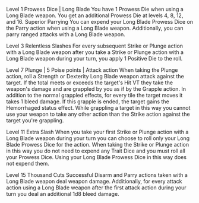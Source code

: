Level 1
Prowess Dice | Long Blade
	You have 1 Prowess Die when using a Long Blade weapon. You get an additional Prowess Die at levels 4, 8, 12, and 16.
Superior Parrying
	You can expend your Long Blade Prowess Dice on the Parry action when using a Long Blade weapon. Additionally, you can parry ranged attacks with a Long Blade weapon.

Level 3
Relentless Slashes
	For every subsequent Strike or Plunge action with a Long Blade weapon after you take a Strike or Plunge action with a Long Blade weapon during your turn, you apply 1 Positive Die to the roll.

Level 7
Plunge | 5 Poise points | Attack action
	When taking the Plunge action, roll a Strength or Dexterity Long Blade weapon attack against the target. If the total meets or exceeds the target's Hit VT they take the weapon's damage and are grappled by you as if by the Grapple action. In addition to the normal grappled effects, for every tile the target moves it takes 1 bleed damage. If this grapple is ended, the target gains the Hemorrhaged status effect. While grappling a target in this way you cannot use your weapon to take any other action than the Strike action against the target you're grappling.

Level 11
Extra Slash
	When you take your first Strike or Plunge action with a Long Blade weapon during your turn you can choose to roll only your Long Blade Prowess Dice for the action. When taking the Strike or Plunge action in this way you do not need to expend any Trait Dice and you must roll all your Prowess Dice. Using your Long Blade Prowess Dice in this way does not expend them.

Level 15
Thousand Cuts
	Successful Disarm and Parry actions taken with a Long Blade weapon deal weapon damage. Additionally, for every attack action using a Long Blade weapon after the first attack action during your turn you deal an additional 1d8 bleed damage.